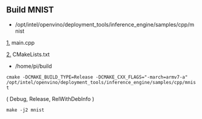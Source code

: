 ## Build MNIST

- /opt/intel/openvino/deployment_tools/inference_engine/samples/cpp/mnist

[1.](https://github.com/system-software-lab/nrf20/blob/main/vino119/mnist/main.cpp) main.cpp

[2.](https://github.com/system-software-lab/nrf20/blob/main/vino119/mnist/CMakeLists.txt) CMakeLists.txt

- /home/pi/build

`
cmake -DCMAKE_BUILD_TYPE=Release -DCMAKE_CXX_FLAGS="-march=armv7-a" /opt/intel/openvino/deployment_tools/inference_engine/samples/cpp/mnist
`

( Debug, Release, RelWithDebInfo )



`
make -j2 mnist
`

